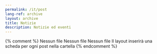 ```yaml
---
permalink: /it/post
lang-ref: archive
layout: archive
title: Notizie
description: Notizie ed eventi
---
```


{% comment %}
  Nessun file Nessun file Nessun file Il layout inserirà una scheda per ogni post nella cartella
{% endcomment %}
